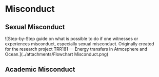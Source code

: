 # Misconduct

## Sexual Misconduct

![Step-by-Step guide on what is possible to do if one witnesses or experiences misconduct, especially sexual misconduct. Originally created for the research project TRR181 — Energy transfers in Atmosphere and Ocean.](../attachments/Flowchart Misconduct.png)

## Academic Misconduct
